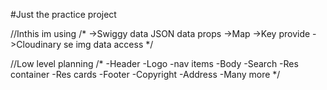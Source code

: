 #Just the practice project 

//Inthis im using
/* 
->Swiggy data JSON data props 
->Map
->Key provide 
->Cloudinary se img data access
*/

//Low level planning
/* 
-Header
    -Logo
    -nav items 
-Body
    -Search
    -Res container
    -Res cards
-Footer
    -Copyright
    -Address
    -Many more
*/